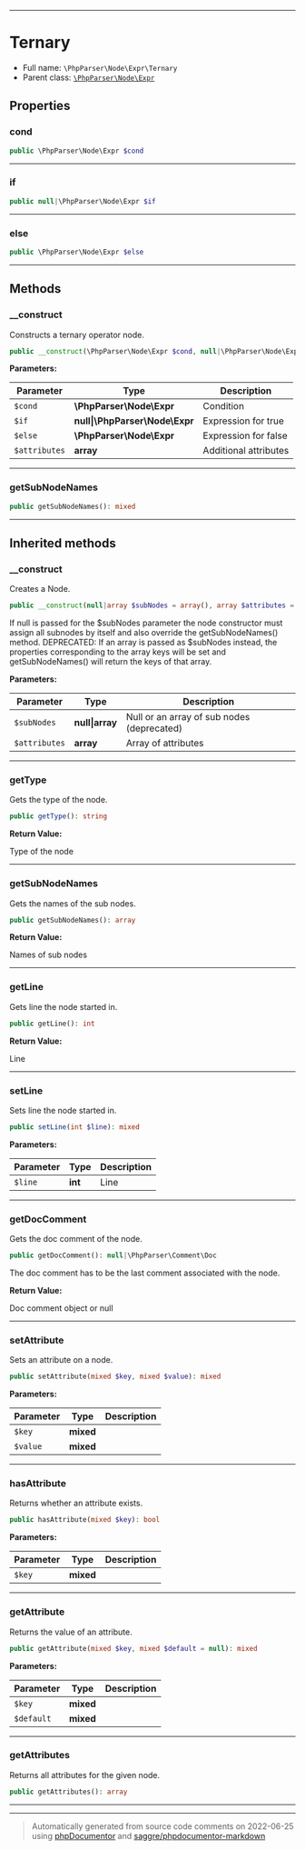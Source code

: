 ***

# Ternary





* Full name: `\PhpParser\Node\Expr\Ternary`
* Parent class: [`\PhpParser\Node\Expr`](../Expr.md)



## Properties


### cond



```php
public \PhpParser\Node\Expr $cond
```






***

### if



```php
public null|\PhpParser\Node\Expr $if
```






***

### else



```php
public \PhpParser\Node\Expr $else
```






***

## Methods


### __construct

Constructs a ternary operator node.

```php
public __construct(\PhpParser\Node\Expr $cond, null|\PhpParser\Node\Expr $if, \PhpParser\Node\Expr $else, array $attributes = array()): mixed
```








**Parameters:**

| Parameter | Type | Description |
|-----------|------|-------------|
| `$cond` | **\PhpParser\Node\Expr** | Condition |
| `$if` | **null&#124;\PhpParser\Node\Expr** | Expression for true |
| `$else` | **\PhpParser\Node\Expr** | Expression for false |
| `$attributes` | **array** | Additional attributes |




***

### getSubNodeNames



```php
public getSubNodeNames(): mixed
```











***


## Inherited methods


### __construct

Creates a Node.

```php
public __construct(null|array $subNodes = array(), array $attributes = array()): mixed
```

If null is passed for the $subNodes parameter the node constructor must assign
all subnodes by itself and also override the getSubNodeNames() method.
DEPRECATED: If an array is passed as $subNodes instead, the properties corresponding
to the array keys will be set and getSubNodeNames() will return the keys of that
array.






**Parameters:**

| Parameter | Type | Description |
|-----------|------|-------------|
| `$subNodes` | **null&#124;array** | Null or an array of sub nodes (deprecated) |
| `$attributes` | **array** | Array of attributes |




***

### getType

Gets the type of the node.

```php
public getType(): string
```









**Return Value:**

Type of the node



***

### getSubNodeNames

Gets the names of the sub nodes.

```php
public getSubNodeNames(): array
```









**Return Value:**

Names of sub nodes



***

### getLine

Gets line the node started in.

```php
public getLine(): int
```









**Return Value:**

Line



***

### setLine

Sets line the node started in.

```php
public setLine(int $line): mixed
```








**Parameters:**

| Parameter | Type | Description |
|-----------|------|-------------|
| `$line` | **int** | Line |




***

### getDocComment

Gets the doc comment of the node.

```php
public getDocComment(): null|\PhpParser\Comment\Doc
```

The doc comment has to be the last comment associated with the node.







**Return Value:**

Doc comment object or null



***

### setAttribute

Sets an attribute on a node.

```php
public setAttribute(mixed $key, mixed $value): mixed
```








**Parameters:**

| Parameter | Type | Description |
|-----------|------|-------------|
| `$key` | **mixed** |  |
| `$value` | **mixed** |  |




***

### hasAttribute

Returns whether an attribute exists.

```php
public hasAttribute(mixed $key): bool
```








**Parameters:**

| Parameter | Type | Description |
|-----------|------|-------------|
| `$key` | **mixed** |  |




***

### getAttribute

Returns the value of an attribute.

```php
public getAttribute(mixed $key, mixed $default = null): mixed
```








**Parameters:**

| Parameter | Type | Description |
|-----------|------|-------------|
| `$key` | **mixed** |  |
| `$default` | **mixed** |  |




***

### getAttributes

Returns all attributes for the given node.

```php
public getAttributes(): array
```











***


***
> Automatically generated from source code comments on 2022-06-25 using [phpDocumentor](http://www.phpdoc.org/) and [saggre/phpdocumentor-markdown](https://github.com/Saggre/phpDocumentor-markdown)
